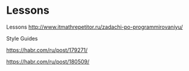 # Lessons
Lessons
http://www.itmathrepetitor.ru/zadachi-po-programmirovaniyu/

Style Guides

https://habr.com/ru/post/179271/

https://habr.com/ru/post/180509/
